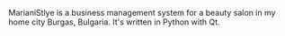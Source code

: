 MarianiStlye is a business management system for a beauty salon in my home city Burgas, Bulgaria.
It's written in Python with Qt.
